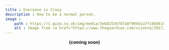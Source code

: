 ```yaml
---
title : Everyone is Crazy
description : How to be a normal person.
image :
    path : https://i.guim.co.uk/img/media/3eb82534707a8f904b1a7fc88d41803b58d0deaf/0_174_3504_2103/master/3504.jpg?width=1200&height=900&quality=85&auto=format&fit=crop&s=4dc84b76cc03501ec5d6d3789635e76d
    alt : Image from <a href="https://www.theguardian.com/science/2017/feb/21/rorschach-test-inkblots-history">The Guardian</a>
---
```


<b><center>(coming soon)</center></b><br>